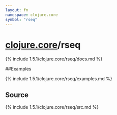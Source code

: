 ```yaml
---
layout: fn
namespace: clojure.core
symbol: "rseq"
---
```


# [clojure.core](../)/rseq

{% include 1.5.1/clojure.core/rseq/docs.md %}

##Examples

{% include 1.5.1/clojure.core/rseq/examples.md %}
## Source
{% include 1.5.1/clojure.core/rseq/src.md %}

